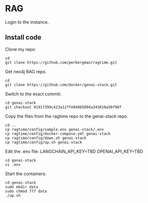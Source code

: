 # RAG
Login to the instance.

## Install code
Clone my repo:
```shell
cd
git clone https://github.com/perbergman/ragtime.git
```

Get neo4j RAG repo.
```shell
cd
git clone https://github.com/docker/genai-stack.git
```

Switch to the exact commit:
```shell
cd genai-stack
git checkout 91917399c413a127fe048b5894a343018a50f98f
```

Copy the files from the ragtime repo to the genai-stack repo.
```shell
cd ..
cp ragtime/config/sample.env genai-stack/.env
cp ragtime/config/docker-compose.yml genai-stack
cp ragtime/config/down.sh genai-stack
cp ragtime/config/up.sh genai-stack
```

Edit the .env file:
LANGCHAIN_API_KEY=TBD
OPENAI_API_KEY=TBD

```shell
cd genai-stack
vi .env
```

Start the containers:
```shell
cd genai-stack
sudo mkdir data
sudo chmod 777 data
./up.sh
```

